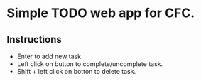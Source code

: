 # Simple TODO web app for CFC.

## Instructions

- Enter to add new task.
- Left click on button to complete/uncomplete task.
- Shift + left click on botton to delete task.
